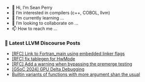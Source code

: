 - 👋 Hi, I’m Sean Perry
- 👀 I’m interested in compilers (c++, COBOL, llvm)
- 🌱 I’m currently learning ...
- 💞️ I’m looking to collaborate on ...
- 📫 How to reach me ...

<!---
s66perry/s66perry is a ✨ special ✨ repository because its `README.md` (this file) appears on your GitHub profile.
You can click the Preview link to take a look at your changes.
--->
### 📕 Latest LLVM Discourse Posts

<!-- DISCOURSE-LLVM:START -->
- [[RFC] Link to Fortran_main using embedded linker flags](https://discourse.llvm.org/t/rfc-link-to-fortran-main-using-embedded-linker-flags/77596#post_3)
- [[RFC] fix tablegen for HwMode](https://discourse.llvm.org/t/rfc-fix-tablegen-for-hwmode/77625#post_4)
- [[RFC] Add a warning when bypassing the premerge testing](https://discourse.llvm.org/t/rfc-add-a-warning-when-bypassing-the-premerge-testing/77610#post_7)
- [[GSoC 2024] GPU Delta Debugging](https://discourse.llvm.org/t/gsoc-2024-gpu-delta-debugging/77237#post_15)
- [Builtin variants of functions with more argument shan the usual](https://discourse.llvm.org/t/builtin-variants-of-functions-with-more-argument-shan-the-usual/77628#post_1)
<!-- DISCOURSE-LLVM:END -->
